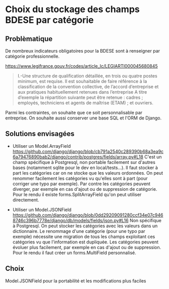 # Choix du stockage des champs BDESE par catégorie

## Problèmatique

De nombreux indicateurs obligatoires pour la BDESE sont à renseigner par catégorie professionnelle.

https://www.legifrance.gouv.fr/codes/article_lc/LEGIARTI000045680845
> I.-Une structure de qualification détaillée, en trois ou quatre postes minimum, est requise. 
> Il est souhaitable de faire référence à la classification de la convention collective, de l’accord d’entreprise et aux pratiques habituellement retenues dans l’entreprise
> A titre d’exemple la répartition suivante peut être retenue : cadres ; employés, techniciens et agents de maîtrise (ETAM) ; et ouvriers.

Parmi les contraintes, on souhaite que ce soit personnalisable par entreprise.
On souhaite aussi conserver une base SQL et l'ORM de Django.

## Solutions envisagées

- Utiliser un Model.ArrayField
https://github.com/django/django/blob/cb791a2540c289390b68a3ea9c6a79476890bab2/django/contrib/postgres/fields/array.py#L18
C'est un champ spécifique à Postgresql, non portable facilement sur d'autres bases (notamment sqlite pour le dev en local/tests...).
Il faut stocker à part les catégories car on ne stocke que les valeurs ordonnées.
On peut renommer facilement les catégories vu qu'elles sont à part (pour corriger une typo par exemple).
Par contre les catégories peuvent diverger, par exemple en cas d'ajout ou de suppression de catégorie.
Pour le rendu il existe forms.SplitArrayField qu'on peut utiliser directement.

- Utiliser un Model.JSONField
https://github.com/django/django/blob/0dd29209091280ccf34e07c9468746c396b7778e/django/db/models/fields/json.py#L16
Non spécifique à Postgresql.
On peut stocker les catégories avec les valeurs dans un dictionnaire.
Le renommage d'une catégorie (pour une typo par exemple) nécessite une migration de tous les champs exploitant ces catégories vu que l'information est dupliquée.
Les catégories peuvent évoluer plus facilement, par exemple en cas d'ajout ou de suppression.
Pour le rendu il faut créer un forms.MultiField personnalisé.

## Choix

Model.JSONField pour la portabilité et les modifications plus faciles
